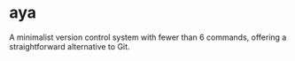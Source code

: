 # aya
A minimalist version control system with fewer than 6 commands, offering a straightforward alternative to Git.
